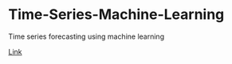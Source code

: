 # Time-Series-Machine-Learning
Time series forecasting using machine learning

[Link](http://rpubs.com/mattBrown88/TimeSeriesMachineLearning)

